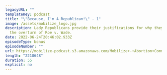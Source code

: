 ```yaml
---
legacyURL: ""
templateKey: podcast
title: "\"Because, I'm A Republican!\" - 1"
image: /assets/mobilize_logo.jpg
description: Lady Republicans provide their justifications for why they support
  the overturn of Roe v. Wade.
date: 2022-06-24T20:46:02.933Z
episodeType: bonus
episodeNumber: ""
url: https://mobilize-podcast.s3.amazonaws.com/Mobilize+-+Abortion+Commercial+2+-+Ali+Levin.mp3
length: "2210648"
duration: 55
explicit: no
---
```

